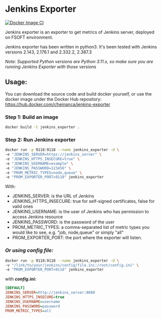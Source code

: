 # Jenkins Exporter

[![Docker Image CI](https://github.com/HeinanCA/jenkins-exporter/actions/workflows/docker-image.yml/badge.svg)](https://github.com/HeinanCA/jenkins-exporter/actions/workflows/docker-image.yml)

Jenkins exporter is an exporter to get metrics of Jenkins server, deployed on FSOFT environment.

Jenkins exporter has been written in python3. It's been tested with Jenkins versions 2.143, 2.176.1 and 2.332.2, 2.387.3

*Note: Supported Python versions are Python 3.11.x, so make sure you are running Jenkins Exporter with those versions*

## Usage:

You can download the source code and build docker yourself, or use the docker image under the Docker Hub repository: https://hub.docker.com/r/heinanca/jenkins-exporter

### Step 1: Build an image

```sh
docker build -t jenkins_exporter .
```

### Step 2: Run Jenkins exporter

```sh
docker run -p 9118:9118 --name jenkins_exporter -d \
-e "JENKINS_SERVER=https://jenkins_server" \
-e "JENKINS_HTTPS_INSECURE=true" \
-e "JENKINS_USERNAME=example" \
-e "JENKINS_PASSWORD=123456" \
-e "PROM_METRIC_TYPES=node,queue" \
-e "PROM_EXPORTER_PORT=9118" jenkins_exporter
```

With:

- JENKINS_SERVER: is the URL of Jenkins
- JENKINS_HTTPS_INSECURE: true for self-signed certificates, false for valid ones
- JENKINS_USERNAME: is the user of Jenkins who has permission to access Jenkins resource
- JENKINS_PASSWORD: is the password of the user
- PROM_METRIC_TYPES: a comma-separated list of metric types you would like to see, e.g. "job, node,queue" or simply "all"
- PROM_EXPORTER_PORT: the port where the exporter will listen.

### *Or using config file:*
```sh
docker run -p 9118:9118 --name jenkins_exporter -d \
-v "/link/to/your/jenkins/config/file.ini:/root/config.ini" \
-e "PROM_EXPORTER_PORT=9118" jenkins_exporter
```

with ***config.ini:***
```ini
[DEFAULT]
JENKINS_SERVER=http://jenkins_server:8080
JENKINS_HTTPS_INSECURE=true
JENKINS_USERNAME=username
JENKINS_PASSWORD=password
PROM_METRIC_TYPES=all
```
